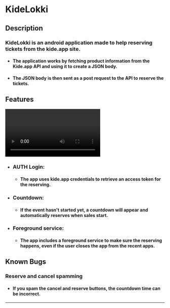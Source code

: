 # KideLokki


## Description
### **KideLokki is an android application made to help reserving tickets from the kide.app site.**

- #### The application works by fetching product information from the Kide.app API and using it to create a JSON body. 
- #### The JSON body is then sent as a post request to the API to reserve the tickets.

## Features

  ![](https://skotfrii2.github.io/kidelokkislide.mp4)

- ### **AUTH Login**: 
  - #### The app uses kide.app credentials to retrieve an access token for the reserving.
    
- ### **Countdown**: 
  - #### If the event hasn't started yet, a countdown will appear and automatically reserves when sales start.
 
- ### **Foreground service**: 
  - #### The app includes a foreground service to make sure the reserving happens, even if the user closes the app from the recent apps.


## Known Bugs

 ### **Reserve and cancel spamming**
  - #### If you spam the cancel and reserve buttons, the countdown time can be incorrect. 

---